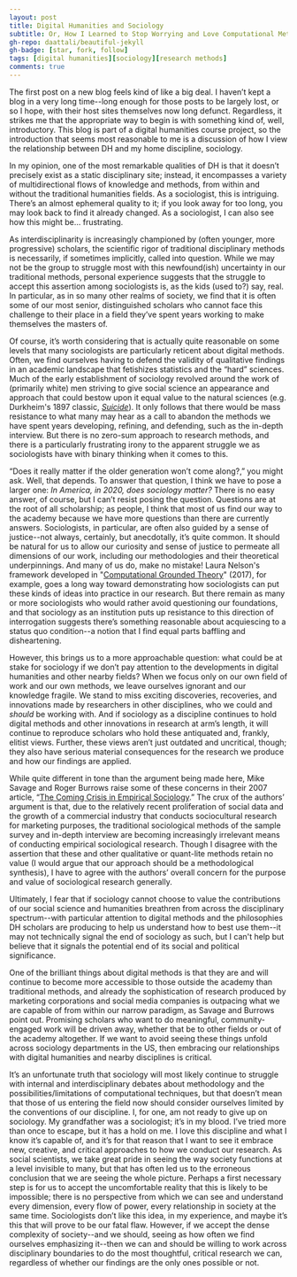 ```yaml
---
layout: post
title: Digital Humanities and Sociology
subtitle: Or, How I Learned to Stop Worrying and Love Computational Methods; or, Sociology Jeremiad from a Novice
gh-repo: daattali/beautiful-jekyll
gh-badge: [star, fork, follow]
tags: [digital humanities][sociology][research methods]
comments: true
---
```


The first post on a new blog feels kind of like a big deal. I haven’t kept a blog in a very long time--long enough for those posts to be largely lost, or so I hope, with their host sites themselves now long defunct. Regardless, it strikes me that the appropriate way to begin is with something kind of, well, introductory. This blog is part of a digital humanities course project, so the introduction that seems most reasonable to me is a discussion of how I view the relationship between DH and my home discipline, sociology.

In my opinion, one of the most remarkable qualities of DH is that it doesn’t precisely exist as a static disciplinary site; instead, it encompasses a variety of multidirectional flows of knowledge and methods, from within and without the traditional humanities fields. As a sociologist, this is intriguing. There’s an almost ephemeral quality to it; if you look away for too long, you may look back to find it already changed. As a sociologist, I can also see how this might be… frustrating. 

As interdisciplinarity is increasingly championed by (often younger, more progressive) scholars, the scientific rigor of traditional disciplinary methods is necessarily, if sometimes implicitly, called into question. While we may not be the group to struggle most with this newfound(ish) uncertainty in our traditional methods, personal experience suggests that the struggle to accept this assertion among sociologists is, as the kids (used to?) say, real. In particular, as in so many other realms of society, we find that it is often some of our most senior, distinguished scholars who cannot face this challenge to their place in a field they’ve spent years working to make themselves the masters of.

Of course, it’s worth considering that is actually quite reasonable on some levels that many sociologists are particularly reticent about digital methods. Often, we find ourselves having to defend the validity of qualitative findings in an academic landscape that fetishizes statistics and the “hard” sciences. Much of the early establishment of sociology revolved around the work of (primarily white) men striving to give social science an appearance and approach that could bestow upon it equal value to the natural sciences (e.g. Durkheim's 1897 classic, [*Suicide*](https://archive.org/details/suicide0000unse_x5o7)). It only follows that there would be mass resistance to what many may hear as a call to abandon the methods we have spent years developing, refining, and defending, such as the in-depth interview. But there is no zero-sum approach to research methods, and there is a particularly frustrating irony to the apparent struggle we as sociologists have with binary thinking when it comes to this.

“Does it really matter if the older generation won’t come along?,” you might ask. Well, that depends. To answer that question, I think we have to pose a larger one: *In America, in 2020, does sociology matter?* There is no easy answer, of course, but I can’t resist posing the question. Questions are at the root of all scholarship; as people, I think that most of us find our way to the academy because we have more questions than there are currently answers. Sociologists, in particular, are often also guided by a sense of justice--not always, certainly, but anecdotally, it’s quite common. It should be natural for us to allow our curiosity and sense of justice to permeate all dimensions of our work, including our methodologies and their theoretical underpinnings. And many of us do, make no mistake! Laura Nelson's framework developed in "[Computational Grounded Theory](https://drive.google.com/file/d/0BxI6W5IIG74FeEtGbjQ0WF9uM0U/view)" (2017), for example, goes a long way toward demonstrating how sociologists can put these kinds of ideas into practice in our research. But there remain as many or more sociologists who would rather avoid questioning our foundations, and that sociology as an institution puts up resistance to this direction of interrogation suggests there’s something reasonable about acquiescing to a status quo condition--a notion that I find equal parts baffling and disheartening. 

However, this brings us to a more approachable question: what could be at stake for sociology if we don’t pay attention to the developments in digital humanities and other nearby fields? When we focus only on our own field of work and our own methods, we leave ourselves ignorant and our knowledge fragile. We stand to miss exciting discoveries, recoveries, and innovations made by researchers in other disciplines, who we could and *should* be working with. And if sociology as a discipline continues to hold digital methods and other innovations in research at arm’s length, it will continue to reproduce scholars who hold these antiquated and, frankly, elitist views. Further, these views aren’t just outdated and uncritical, though; they also have serious material consequences for the research we produce and how our findings are applied.

While quite different in tone than the argument being made here, Mike Savage and Roger Burrows raise some of these concerns in their 2007 article, “[The Coming Crisis in Empirical Sociology](https://www.semanticscholar.org/paper/The-Coming-Crisis-of-Empirical-Sociology-Savage-Burrows/b909936b4c3d5ca8be06887ae8780df325b6e154).” The crux of the authors’ argument is that, due to the relatively recent proliferation of social data and the growth of a commercial industry that conducts sociocultural research for marketing purposes, the traditional sociological methods of the sample survey and in-depth interview are becoming increasingly irrelevant means of conducting empirical sociological research. Though I disagree with the assertion that these and other qualitative or quant-lite methods retain no value (I would argue that our approach should be a methodological synthesis), I have to agree with the authors’ overall concern for the purpose and value of sociological research generally.  

Ultimately, I fear that if sociology cannot choose to value the contributions of our social science and humanities breathren from across the disciplinary spectrum--with particular attention to digital methods and the philosophies DH scholars are producing to help us understand how to best use them--it may not technically signal the end of sociology as such, but I can't help but believe that it signals the potential end of its social and political significance.

One of the brilliant things about digital methods is that they are and will continue to become more accessible to those outside the academy than traditional methods, and already the sophistication of research produced by marketing corporations and social media companies is outpacing what we are capable of from within our narrow paradigm, as Savage and Burrows point out. Promising scholars who want to do meaningful, community-engaged work will be driven away, whether that be to other fields or out of the academy altogether. If we want to avoid seeing these things unfold across sociology departments in the US, then embracing our relationships with digital humanities and nearby disciplines is critical.

It’s an unfortunate truth that sociology will most likely continue to struggle with internal and interdisciplinary debates about methodology and the possibilities/limitations of computational techniques, but that doesn’t mean that those of us entering the field now should consider ourselves limited by the conventions of our discipline. I, for one, am not ready to give up on sociology. My grandfather was a sociologist; it’s in my blood. I’ve tried more than once to escape, but it has a hold on me. I love this discipline and what I know it’s capable of, and it’s for that reason that I want to see it embrace new, creative, and critical approaches to how we conduct our research. As social scientists, we take great pride in seeing the way society functions at a level invisible to many, but that has often led us to the erroneous conclusion that we are seeing the whole picture. Perhaps a first necessary step is for us to accept the uncomfortable reality that this is likely to be impossible; there is no perspective from which we can see and understand every dimension, every flow of power, every relationship in society at the same time. Sociologists don’t like this idea, in my experience, and maybe it’s this that will prove to be our fatal flaw. However, if we accept the dense complexity of society--and we should, seeing as how often we find ourselves emphasizing it--then we can and should be willing to work across disciplinary boundaries to do the most thoughtful, critical research we can, regardless of whether our findings are the only ones possible or not.
